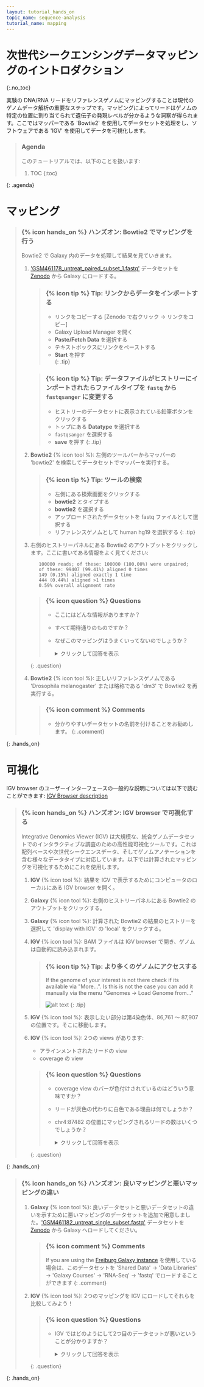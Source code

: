 ```yaml
---
layout: tutorial_hands_on
topic_name: sequence-analysis
tutorial_name: mapping
---
```


# 次世代シークエンシングデータマッピングのイントロダクション
{:.no_toc}

実験の DNA/RNA リードをリファレンスゲノムにマッピングすることは現代のゲノムデータ解析の重要なステップです。マッピングによってリードはゲノムの特定の位置に割り当てられて遺伝子の発現レベルが分かるような洞察が得られます。ここではマッパーである 'Bowtie2' を使用してデータセットを処理をし、ソフトウェアである 'IGV' を使用してデータを可視化します。


> ### Agenda
>
> このチュートリアルでは、以下のことを扱います:
>
> 1. TOC
> {:toc}
>
{: .agenda}

# マッピング 
> ### {% icon hands_on %} ハンズオン: Bowtie2 でマッピングを行う
>
> Bowtie2 で Galaxy 内のデータを処理して結果を見ていきます。 
>
> 1. ['GSM461178_untreat_paired_subset_1.fastq'](https://zenodo.org/record/61771/files/GSM461178_untreat_paired_subset_1.fastq) データセットを [Zenodo](https://zenodo.org/record/61771) から Galaxy にロードする。
>    
>    > ### {% icon tip %} Tip: リンクからデータをインポートする 
>    >
>    > * リンクをコピーする [Zenodo で右クリック -> リンクをコピー]
>    > * Galaxy Upload Manager を開く
>    > * **Paste/Fetch Data** を選択する
>    > * テキストボックスにリンクをペーストする 
>    > * **Start** を押す   
>    {: .tip}
>
>    > ### {% icon tip %} Tip: データファイルがヒストリーにインポートされたらファイルタイプを `fastq` から `fastqsanger` に変更する 
>    >
>    > * ヒストリーのデータセットに表示されている鉛筆ボタンをクリックする 
>    > * トップにある **Datatype** を選択する 
>    > * `fastqsanger` を選択する
>    > * **save** を押す
>    {: .tip}
>
> 2. **Bowtie2** {% icon tool %}: 左側のツールバーからマッパーの 'bowtie2' を検索してデータセットでマッパーを実行する。
>
>    > ### {% icon tip %} Tip: ツールの検索 
>    >
>    > * 左側にある検索画面をクリックする 
>    > * **bowtie2** とタイプする
>    > * **bowtie2** を選択する
>    > * アップロードされたデータセットを fastq ファイルとして選択する 
>    > * リファレンスゲノムとして human hg19 を選択する
>    {: .tip}
>
> 3. 右側のヒストリーパネルにある Bowtie2 のアウトプットをクリックします。ここに書いてある情報をよく見てください:
>    
>           100000 reads; of these: 100000 (100.00%) were unpaired;
>           of these: 99407 (99.41%) aligned 0 times
>           149 (0.15%) aligned exactly 1 time
>           444 (0.44%) aligned >1 times
>           0.59% overall alignment rate
>
>
>    > ### {% icon question %} Questions
>    >
>    > - ここにはどんな情報がありますか？
>    > - すべて期待通りのものですか？ 
>    > - なぜこのマッピングはうまくいってないのでしょうか？ 
>    >
>    >    <details>
>    >    <summary>クリックして回答を表示</summary>
>    >    <ol type="1">
>    >    <li>ここにある情報は量的なものです。いくつの配列がアラインメントされているか見ることができます。ここには質的な情報については記載されておりません。</li>
>    >    <li>いいえ、全てのリードの 0.59% しかマッピングできませんでした。</li>
>    >    <li>私たちは誤ったリファレンスゲノムに対してマッピングしていたのです！ </li>
>    >    </ol>
>    >    </details>
>    {: .question}
>
>
> 10. **Bowtie2** {% icon tool %}: 正しいリファレンスゲノムである 'Drosophila melanogaster' または略称である 'dm3' で Bowtie2 を再実行する。
>
>       > ### {% icon comment %} Comments
>       > - 分かりやすいデータセットの名前を付けることをお勧めします。
>       {: .comment}
>
{: .hands_on}

# 可視化 

IGV browser のユーザーインターフェースの一般的な説明については以下で読むことができます: [IGV Browser description]({{site.baseurl}}/topics/introduction/tutorials/igv-introduction/tutorial.html)

> ### {% icon hands_on %} ハンズオン: IGV browser で可視化する
>
>Integrative Genomics Viewer (IGV) は大規模な、統合ゲノムデータセットでのインタラクティブな調査のための高性能可視化ツールです。これは配列ベースや次世代シークエンスデータ、そしてゲノムアノテーションを含む様々なデータタイプに対応しています。以下では計算されたマッピングを可視化するためにこれを使用します。 
>
> 1. **IGV** {% icon tool %}: 結果を IGV で表示するためにコンピュータのローカルにある IGV browser を開く。 
> 2. **Galaxy** {% icon tool %}: 右側のヒストリーパネルにある Bowtie2 のアウトプットをクリックする。  
> 3. **Galaxy** {% icon tool %}: 計算された Bowtie2 の結果のヒストリーを選択して 'display with IGV' の 'local' をクリックする。 
> 4. **IGV** {% icon tool %}: BAM ファイルは IGV browser で開き、ゲノムは自動的に読み込まれます。
>
>       > ### {% icon tip %} Tip: より多くのゲノムにアクセスする 
>       >
>       >If the genome of your interest is not there check if its
>       >available via "More...". Is this is not the case you can add it manually via the menu
>       >"Genomes -> Load Genome from..."
>       >
>       > ![alt text](../../images/igv_select_genome.png "Select genome")
>       {: .tip}
> 5. **IGV** {% icon tool %}: 表示したい部分は第4染色体、86,761 〜 87,907 の位置です。そこに移動します。 
> 6. **IGV** {% icon tool %}: 2つの views があります:
>       - アラインメントされたリードの view
>       - coverage の view
>
>
>       > ### {% icon question %} Questions
>       >
>       > - coverage view のバーが色付けされているのはどういう意味ですか？ 
>       > - リードが灰色の代わりに白色である理由は何でしょうか？ 
>       > - chr4:87482 の位置にマッピングされるリードの数はいくつでしょうか？
>       >
>       >    <details>
>       >    <summary>クリックして回答を表示</summary>
>       >    <ol type="1">
>       >    <li> ヌクレオチドの、クオリティで重み付けされたリードが20％以上リファレンス配列と異なる場合、IGV は各塩基のリードカウントに比例してバーを色付けします。</li>
>       >    <li>それらはマッピングのクオリティがゼロに等しいです。このマッピングクオリティの解釈はマッピングのアライナーに依存し、一般的に使用されるいくつかのアライナーはこのコンベンションを使用して複数のアラインメントでリードをマークします。そのような場合、リードは同様に良い配置で別の位置にもマッピングされます。それはまたリードが一意にはできない可能性もありますが他の位置には必ずしも同じような良いクオリティのヒットを与える訳ではありません。</li>
>       >    <li>7つのリードがあります。6つは正しい 'T' を、1つは 'G' のリードです。</li>
>       >    </ol>
>       >    </details>
>       {: .question}
>
{: .hands_on}

> ### {% icon hands_on %} ハンズオン: 良いマッピングと悪いマッピングの違い 
>
> 1. **Galaxy** {% icon tool %}: 良いデータセットと悪いデータセットの違いを示すために悪いマッピングのデータセットを追加で用意しました。['GSM461182_untreat_single_subset.fastq'](https://zenodo.org/record/61771/files/GSM461178_untreat_paired_subset_1.fastq) データセットを [Zenodo](https://zenodo.org/record/61771) から Galaxy へロードしてください。
>
>    > ### {% icon comment %} Comments
>    > If you are using the [Freiburg Galaxy instance](http://galaxy.uni-freiburg.de) を使用している場合は、このデータセットを 'Shared Data' -> 'Data Libraries' -> 'Galaxy Courses' -> 'RNA-Seq' -> 'fastq' でロードすることができます 
>    {: .comment}
>
> 2. **IGV** {% icon tool %}: 2つのマッピングを IGV にロードしてそれらを比較してみよう！ 
>
>       > ### {% icon question %} Questions
>       >
>       > - IGV ではどのようにして2つ目のデータセットが悪いということが分かりますか？ 
>       >
>       >    <details>
>       >    <summary>クリックして回答を表示</summary>
>       >    <ol type="1">
>       >    <li>白色/透明のリードはマッピングのクオリティが悪いことを示しています。次に、リファレンスゲノムが異なる場合 IGV はヌクレオチドを色で示します。</li>
>       >    </ol>
>       >    </details>
>       {: .question}
>
{: .hands_on}
